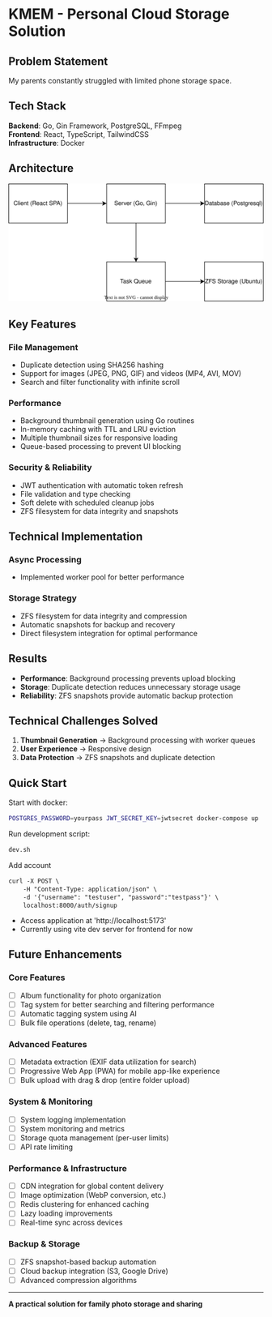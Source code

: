 # KMEM - Personal Cloud Storage Solution

## Problem Statement

My parents constantly struggled with limited phone storage space.

## Tech Stack

**Backend**: Go, Gin Framework, PostgreSQL, FFmpeg  
**Frontend**: React, TypeScript, TailwindCSS  
**Infrastructure**: Docker

## Architecture

<div align="center">
  <img src="./architecture.svg" alt="System Architecture" width="700" style="max-width: 100%; height: auto;">
</div>

## Key Features

### File Management

- Duplicate detection using SHA256 hashing
- Support for images (JPEG, PNG, GIF) and videos (MP4, AVI, MOV)
- Search and filter functionality with infinite scroll

### Performance

- Background thumbnail generation using Go routines
- In-memory caching with TTL and LRU eviction
- Multiple thumbnail sizes for responsive loading
- Queue-based processing to prevent UI blocking

### Security & Reliability

- JWT authentication with automatic token refresh
- File validation and type checking
- Soft delete with scheduled cleanup jobs
- ZFS filesystem for data integrity and snapshots

## Technical Implementation

### Async Processing

- Implemented worker pool for better performance

### Storage Strategy

- ZFS filesystem for data integrity and compression
- Automatic snapshots for backup and recovery
- Direct filesystem integration for optimal performance

## Results

- **Performance**: Background processing prevents upload blocking
- **Storage**: Duplicate detection reduces unnecessary storage usage
- **Reliability**: ZFS snapshots provide automatic backup protection

## Technical Challenges Solved

1. **Thumbnail Generation** → Background processing with worker queues
2. **User Experience** → Responsive design
3. **Data Protection** → ZFS snapshots and duplicate detection

## Quick Start

Start with docker:

```bash
POSTGRES_PASSWORD=yourpass JWT_SECRET_KEY=jwtsecret docker-compose up
```

Run development script:

```bash
dev.sh
```

Add account

```shell
curl -X POST \
    -H "Content-Type: application/json" \
    -d '{"username": "testuser", "password":"testpass"}' \
    localhost:8000/auth/signup
```

- Access application at 'http://localhost:5173'
- Currently using vite dev server for frontend for now

## Future Enhancements

### Core Features

- [ ] Album functionality for photo organization
- [ ] Tag system for better searching and filtering performance
- [ ] Automatic tagging system using AI
- [ ] Bulk file operations (delete, tag, rename)

### Advanced Features

- [ ] Metadata extraction (EXIF data utilization for search)
- [ ] Progressive Web App (PWA) for mobile app-like experience
- [ ] Bulk upload with drag & drop (entire folder upload)

### System & Monitoring

- [ ] System logging implementation
- [ ] System monitoring and metrics
- [ ] Storage quota management (per-user limits)
- [ ] API rate limiting

### Performance & Infrastructure

- [ ] CDN integration for global content delivery
- [ ] Image optimization (WebP conversion, etc.)
- [ ] Redis clustering for enhanced caching
- [ ] Lazy loading improvements
- [ ] Real-time sync across devices

### Backup & Storage

- [ ] ZFS snapshot-based backup automation
- [ ] Cloud backup integration (S3, Google Drive)
- [ ] Advanced compression algorithms

---

**A practical solution for family photo storage and sharing**
